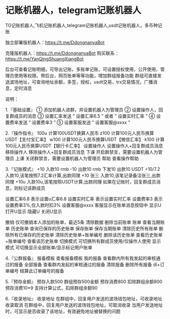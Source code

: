 # 记账机器人，telegram记账机器人
TG记账机器人,飞机记账机器人,telegram记账机器人,usdt记账机器人，多币种记账

独立部署版机器人：https://t.me/DdongnanyaBot

克隆版机器人：https://t.me/DdongnanyaBot
购买联系：https://t.me/YanQingShuangXiangBot

后台可查看记账明细，可导出记账，多账单记账，可设置授权使用，公开使用，管理员使用等权限。带后台，网页账单等等功能，增加群组报备功能
群组可直接发送波场地址，可查询地址余额，多签，授权，usdt交易，trx交易情况，广播消息，定时消息


说明：

1.『基础设置』
① 添加机器人进群，并设置机器人为管理员
② 设置操作人，回复群成员的消息
③ 设置汇率发送 ” 设置汇率6.5 ” 或者 ” 设置实时汇率 ” 
④ 设置费率发送 ” 设置费率3 ” 
⑤ 设置客服发送 ” 设置客服@xxxx ” 

2.『操作指令』
100u   计算100USDT换算人民币
z100  计算100元人民币换算USDT【支付宝汇率】
w100  计算100元人民币换算USDT【微信汇率】
k100  计算100元人民币换算USDT【银行卡汇率】
设置操作人 设置操作人+回复群成员消息
移除操作人 移除操作人+回复群成员消息
下课 开启群禁言，需要设置机器人为管理员
上课 关闭群禁言，需要设置机器人为管理员
帮助 查看操作帮助

3.『记账模式』
+10  入款10 rmb
-10  出款10 rmb
下发10  出款10 USDT
+10/7.2  入款10,该笔按照7.2汇率计算,出款同理
+10 张三  入款10,该笔记录备注张三,出款同理
+10u  入款10u,该笔按照USDT计算,出款同理
如果在记账时，回复群成员消息，则标记该群成员

设置汇率6.8 表示设置u汇率6.8
设置实时汇率 表示设置实时汇率
设置费率3 表示设置费率3%,仅入款时扣3%
设置客服@xxxx 客服显示在账单消息按钮中
显示U 打开U显示
隐藏U 关闭U显示

撤销 仅可撤销本人添加的账单，最近5条
清除数据 删除当前账单
账单 查看当期账单
历史账单 查询已保存的历史账单
保存账单 保存当期账单
清除历史所有账单 删除所有已保存的历史账单
清除历史账单+账单编号 删除该历史账单
查看历史账单+账单编号 查看该历史账单
切换模式 可切换所有群成员使用/仅操作人使用
显示模式 可切换显示全部账单/显示标记用户账单

4.『公群报备』
报备模板 查看报备模板
我的报备 查看群内所有我发起的审核通过的报备
全部报备 查看群内发起的审核通过的报备
清除报备 删除所有报备
dl+订单编号 结算此订单编号的报备

5.『预存金额』
预存入款500 群组预存500金额
预存消费800 扣除群组余额800
预存消费10*9 支持计算公式，扣除群组余额90

6.『收录地址』
收录地址 在群组中，回复用户发送的波场钱包地址，可收录地址
收录取消 在群组中，回复用户发送的波场钱包地址，可取消收录
当用户发送地址时，可显示是否收录了该地址，有效避免地址被替换的问题
